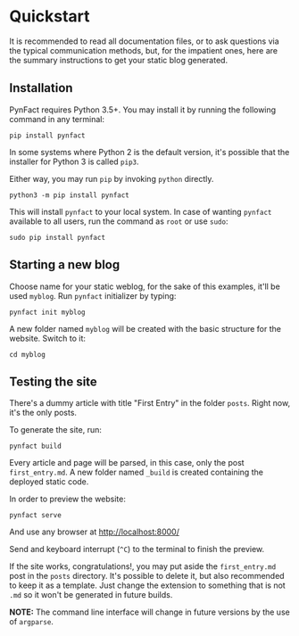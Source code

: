 <!-- vim: set ft=markdown fenc=utf-8 tw=72 nowrap: -->
<!-- Version: pynfact-1.0.2.dev4 -->

Quickstart
==========

It is recommended to read all documentation files, or to ask questions
via the typical communication methods, but, for the impatient ones, here
are the summary instructions to get your static blog generated.


Installation
------------

PynFact requires Python 3.5+.  You may install it by running the
following command in any terminal:

    pip install pynfact

In some systems where Python 2 is the default version, it's possible
that the installer for Python 3 is called `pip3`.

Either way, you may run `pip` by invoking `python` directly.

    python3 -m pip install pynfact

This will install `pynfact` to your local system.  In case of wanting
`pynfact` available to all users, run the command as `root` or use
`sudo`:

    sudo pip install pynfact


Starting a new blog
-------------------

Choose name for your static weblog, for the sake of this examples, it'll
be used `myblog`.  Run `pynfact` initializer by typing:

    pynfact init myblog

A new folder named `myblog` will be created with the basic structure for
the website.  Switch to it:

    cd myblog


Testing the site
----------------

There's a dummy article with title "First Entry" in the folder `posts`.
Right now, it's the only posts.

To generate the site, run:

    pynfact build

Every article and page will be parsed, in this case, only the post
`first_entry.md`.  A new folder named `_build` is created containing the
deployed static code.

In order to preview the website:

    pynfact serve

And use any browser at <http://localhost:8000/>

Send and keyboard interrupt (`^C`) to the terminal to finish the
preview.

If the site works, congratulations!, you may put aside the
`first_entry.md` post in the `posts` directory.  It's possible to delete
it, but also recommended to keep it as a template.  Just change the
extension to something that is not `.md` so it won't be generated in
future builds.


**NOTE:** The command line interface will change in future versions by the
use of `argparse`.

